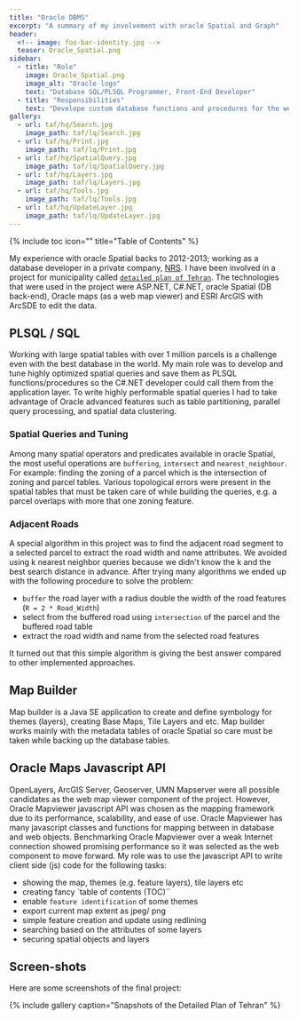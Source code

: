 ```yaml
---
title: "Oracle DBMS"
excerpt: "A summary of my involvement with oracle Spatial and Graph"
header:
  <!-- image: foo-bar-identity.jpg -->
  teaser: Oracle_Spatial.png
sidebar:
  - title: "Role"
    image: Oracle_Spatial.png
    image_alt: "Oracle logo"
    text: "Database SQL/PLSQL Programmer, Front-End Developer"
  - title: "Responsibilities"
    text: "Develope custom database functions and procedures for the web developer, prepare map based javascript code for the front-end web developer."
gallery:
  - url: taf/hq/Search.jpg
    image_path: taf/lq/Search.jpg
  - url: taf/hq/Print.jpg
    image_path: taf/lq/Print.jpg
  - url: taf/hq/SpatialQuery.jpg
    image_path: taf/lq/SpatialQuery.jpg
  - url: taf/hq/Layers.jpg
    image_path: taf/lq/Layers.jpg
  - url: taf/hq/Tools.jpg
    image_path: taf/lq/Tools.jpg
  - url: taf/hq/UpdateLayer.jpg
    image_path: taf/lq/UpdateLayer.jpg
---
```

{% include toc icon="" title="Table of Contents" %}

My experience with oracle Spatial backs to 2012-2013; working as a database developer in a private company, [NRS](http://www.nrsgeo.com/). I have been involved in a project for municipality called [`detailed plan of Tehran`](http://en.tehran.ir/ViewArticle/tabid/77/ArticleId/630/Detailed-Plan-Is-Tehrans-Strategic-Document-for-Urban-Management.aspx). The technologies that were used in the project were ASP.NET, C#.NET, oracle Spatial (DB back-end), Oracle maps (as a web map viewer) and ESRI ArcGIS with ArcSDE to edit the data.

## PLSQL / SQL
Working with large spatial tables with over 1 million parcels is a challenge even with the best database in the world. My main role was to develop and tune highly optimized spatial queries and save them as PLSQL functions/procedures so the C#.NET developer could call them from the application layer. To write highly performable spatial queries I had to take advantage of Oracle advanced features such as table partitioning, parallel query processing, and spatial data clustering. 

### Spatial Queries and Tuning
Among many spatial operators and predicates available in oracle Spatial, the most useful operations are `buffering`, `intersect` and `nearest_neighbour`. For example: finding the zoning of a parcel which is the intersection of zoning and parcel tables. 
Various topological errors were present in the spatial tables that must be taken care of while building the queries, e.g. a parcel overlaps with more that one zoning feature.

### Adjacent Roads
A special algorithm in this project was to find the adjacent road segment to a selected parcel to extract the road width and name attributes. We avoided using k nearest neighbor queries because we didn't know the k and the best search distance in advance.
After trying many algorithms we ended up with the following procedure to solve the problem:

- `buffer` the road layer with a radius double the width of the road features (`R = 2 * Road_Width`)
- select from the buffered road using `intersection` of the parcel and the buffered road table
- extract the road width and name from the selected road features

It turned out that this simple algorithm is giving the best answer compared to other implemented approaches.

## Map Builder
Map builder is a Java SE application to create and define symbology for themes (layers), creating Base Maps, Tile Layers and etc. Map builder works mainly with the metadata tables of oracle Spatial so care must be taken while backing up the database tables.

## Oracle Maps Javascript API
OpenLayers, ArcGIS Server, Geoserver, UMN Mapserver were all possible candidates as the web map viewer component of the project. However, Oracle Mapviewer javascript API was chosen as the mapping framework due to its performance, scalability, and ease of use. Oracle Mapviewer has many javascript classes and functions for mapping between in database and web objects. Benchmarking Oracle Mapviewer over a weak Internet connection showed promising performance so it was selected as the web component to move forward. 
My role was to use the javascript API to write client side (js) code for the following tasks:

- showing the map, themes (e.g. feature layers), tile layers etc
- creating fancy `table of contents (TOC)``
- enable `feature identification` of some themes
- export current map extent as jpeg/  png
- simple feature creation and update using redlining
- searching based on the attributes of some layers
- securing spatial objects and layers


## Screen-shots
Here are some screenshots of the final project:

{% include gallery caption="Snapshots of the Detailed Plan of Tehran" %}
